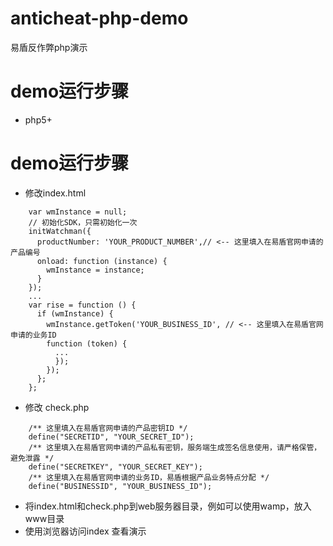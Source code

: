 # anticheat-php-demo
易盾反作弊php演示

# demo运行步骤
* php5+ 

# demo运行步骤
* 修改index.html
```
    var wmInstance = null;
    // 初始化SDK，只需初始化一次
    initWatchman({
      productNumber: 'YOUR_PRODUCT_NUMBER',// <-- 这里填入在易盾官网申请的产品编号
      onload: function (instance) {
        wmInstance = instance;
      }
    });
    ...
    var rise = function () {
      if (wmInstance) {
        wmInstance.getToken('YOUR_BUSINESS_ID', // <-- 这里填入在易盾官网申请的业务ID
        function (token) {
          ...
          });
        });
      };
    };
```

* 修改 check.php
```
    /** 这里填入在易盾官网申请的产品密钥ID */
    define("SECRETID", "YOUR_SECRET_ID");
    /** 这里填入在易盾官网申请的产品私有密钥，服务端生成签名信息使用，请严格保管，避免泄露 */
    define("SECRETKEY", "YOUR_SECRET_KEY");
    /** 这里填入在易盾官网申请的业务ID，易盾根据产品业务特点分配 */
    define("BUSINESSID", "YOUR_BUSINESS_ID");
```

* 将index.html和check.php到web服务器目录，例如可以使用wamp，放入www目录
* 使用浏览器访问index 查看演示
